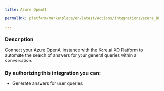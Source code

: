 ```yaml
---
title: Azure OpenAI

permalink: platform/marketplace/en/latest/Actions/Integrations/azure_DESC

---
```


### Description

Connect your Azure OpenAI instance with the Kore.ai XO Platform to automate the search of answers for your general queries within a conversation. 


### By authorizing this integration you can:
- Generate answers for user queries.


